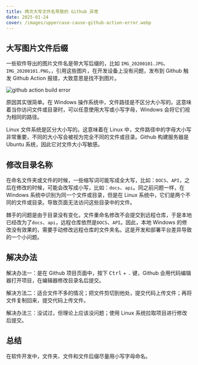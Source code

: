 ```yaml
---
title: 两次大写文件名导致的 Github 异常
date: 2025-01-24
cover: /images/uppercase-cause-github-action-error.webp
---
```


## 大写图片文件后缀

一些软件导出的图片文件名是带大写后缀的，比如 `IMG_20200101.JPG`、`IMG_20200101.PNG`，，引用这些图片，在开发设备上没有问题，发布到 Github 触发 Github Action 报错，大致意思是找不到图片。

![github action build error](/images/uppercase-cause-github-action-error.webp)

原因其实很简单。在 Windows 操作系统中，文件路径是不区分大小写的。这意味着当你访问文件或目录时，可以任意使用大写或小写字母，Windows 会将它们视为相同的路径。

Linux 文件系统是区分大小写的。这意味着在 Linux 中，文件路径中的字母大小写非常重要，不同的大小写会被视为完全不同的文件或目录。Github 构建服务器是 Ubuntu 系统，因此它对文件大小写敏感。

## 修改目录名称

在命名文件夹或文件的时候，一些缩写词可能写成全大写，比如：`DOCS`、`API`，之后在修改的时候，可能会改写成小写，比如：`docs`、`api`。同之前问题一样，在 Windows 系统中识别为同一个文件或目录，但是在 Linux 系统中，它们是两个不同的文件或目录。导致页面无法访问这些目录中的文件。

棘手的问题是由于目录没有变化，文件重命名修改不会提交到远程仓库，于是本地已经改为了`docs`、`api`，远程仓库依然是`DOCS`、`API`。因此，本地 Windows 的修改没有效果的，需要手动修改远程仓库的文件夹名。这是开发和部署平台差异导致的一个小问题。

## 解决办法

解决办法一：是在 Github 项目页面中，按下 <kbd>Ctrl</kbd> + <kbd>.</kbd> 键，Github 会用代码编辑器打开项目，在编辑器修改目录名后提交。

解决方法二：适合文件不多的情况；把文件剪切到他处，提交代码上传文件；再将文件复制回来，提交代码上传文件。

解决办法三：没试过，但理论上应该没问题；使用 Linux 系统拉取项目进行修改后提交。

## 总结

在软件开发中，文件夹、文件和文件后缀尽量用小写字母命名。
